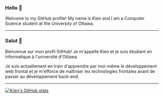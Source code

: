 ### Hello 👋

Welcome to my GitHub profile! My name is Kien and I am a Computer Science student at the University of Ottawa.

<!-- I am currently self-learning front-end web development and working to master front-end technologies before moving on to back-end development.

- **I am seeking**
  - A 4-month summer co-op/internship starting in May 2022
- **Some of my interests are**
  - Web Development or Mobile Development
    - Front-end
    - Android or iOS
  - Game Development
  - Software Quality Assurance
- **I am open to any other opportunities that arise!** -->
<!--   - Security
  - Firmware / Embedded Systems -->

<!-- ### Skills
- **Programming languages:** Java, C++, Python
- **Front-end web development:** HTML, CSS/SCSS, Javascript ES6, Bootstrap, jQuery
- **Mobile app development:** Android Studio
- **Unit testing:** JUnit
- **Version control:** git BASH
- **Environments:** IntelliJ IDEA, VS Code, Windows command line, BASH command line, Linux Ubuntu -->

<!-- =========================================================================================================================== -->
<hr>

### Salut 👋

Bienvenue sur mon profil GitHub! Je m'appelle Kien et je suis étudiant en informatique à l'université d'Ottawa.

Je suis actuellement en train d'apprendre par moi-même le développement web frontal et je m'efforce de maîtriser les technologies frontales avant de passer au développement back-end.

<!-- - **Je suis à la recherche**
  - D'un co-op/stage de 4 mois commençant à l'été 2022
- **Certains de mes intérêts sont**
  - Développement web ou mobile
    - Front-end
    - Android ou iOS
  - Développement de jeux
  - Assurance qualité des logiciels
- **Je suis ouvert à toutes les opportunités!** -->
<!--   - Sûreté
  - Firmware / systèmes embarqués -->

<!-- ### Compétences
- **Langages de programmation:** Java, C++, Python
- **Développement web front-end:** HTML, CSS/SCSS, Javascript ES6, Bootstrap, jQuery
- **Développement app mobile:** Android Studio
- **Tests unitaires:** JUnit
- **Gestion de version:** git BASH
- **Environnements:** IntelliJ IDEA, VS Code, ligne de commande Windows/BASH, Linux Ubuntu -->

<!-- =========================================================================================================================== -->
<hr>

[![Kien's GitHub stats](https://github-readme-stats.vercel.app/api?username=kienmarkdo&show_icons=true&theme=radical)](https://github.com/anuraghazra/github-readme-stats)

<!--
**kienmarkdo/kienmarkdo** is a ✨ _special_ ✨ repository because its `README.md` (this file) appears on your GitHub profile.

Here are some ideas to get you started:

- 🔭 I’m currently working on ...
- 🌱 I’m currently learning ...
- 👯 I’m looking to collaborate on ...
- 🤔 I’m looking for help with ...
- 💬 Ask me about ...
- 📫 How to reach me: ...
- 😄 Pronouns: ...
- ⚡ Fun fact: ...
-->
